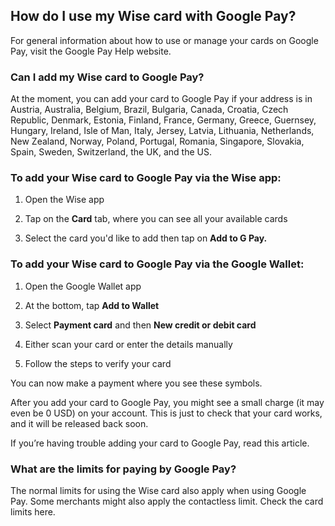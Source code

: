 ## How do I use my Wise card with Google Pay?  
For general information about how to use or manage your cards on Google Pay, visit the Google Pay Help website.

### Can I add my Wise card to Google Pay?

At the moment, you can add your card to Google Pay if your address is in Austria, Australia, Belgium, Brazil, Bulgaria, Canada, Croatia, Czech Republic, Denmark, Estonia, Finland, France, Germany, Greece, Guernsey, Hungary, Ireland, Isle of Man, Italy, Jersey, Latvia, Lithuania, Netherlands, New Zealand, Norway, Poland, Portugal, Romania, Singapore, Slovakia, Spain, Sweden, Switzerland, the UK, and the US.

###  **To add your Wise card to Google Pay via the Wise app:**

  1. Open the Wise app

  2. Tap on the **Card** tab, where you can see all your available cards

  3. Select the card you'd like to add then tap on **Add to G Pay.**




### To add your Wise card to Google Pay via the Google Wallet:

  1. Open the Google Wallet app

  2. At the bottom, tap **Add to Wallet**

  3. Select **Payment card** and then **New credit or debit card**

  4. Either scan your card or enter the details manually

  5. Follow the steps to verify your card




You can now make a payment where you see these symbols.

After you add your card to Google Pay, you might see a small charge (it may even be 0 USD) on your account. This is just to check that your card works, and it will be released back soon.

If you’re having trouble adding your card to Google Pay, read this article.

### What are the limits for paying by Google Pay?

The normal limits for using the Wise card also apply when using Google Pay. Some merchants might also apply the contactless limit. Check the card limits here.